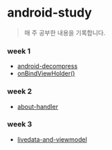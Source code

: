 # android-study
> 매 주 공부한 내용을 기록합니다.

### week 1
* [android-decompress](study/week1/android-decompress.md)
* [onBindViewHolder()](study/week1/onBindViewHolder().md)

### week 2
* [about-handler](study/week2/about-handler.md)

### week 3
* [livedata-and-viewmodel](study/week3/livedata-and-viewmodel.md)

